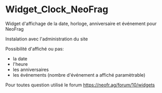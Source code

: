 # Widget_Clock_NeoFrag
Widget d'affichage de la date, horloge, anniversaire et événement pour NeoFrag

Instalation avec l'administration du site

Possibilité d'affiché ou pas:
  - la date
  - l'heure
  - les anniversaires
  - les événements (nombre d'événement a affiché paramètrable)
 
 
 Pour toutes question utilisé le forum https://neofr.ag/forum/10/widgets
